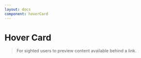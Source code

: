 ```yaml
---
layout: docs
component: hoverCard
---
```


# Hover Card

> For sighted users to preview content available behind a link.

<Preview name="hoverCard" />
